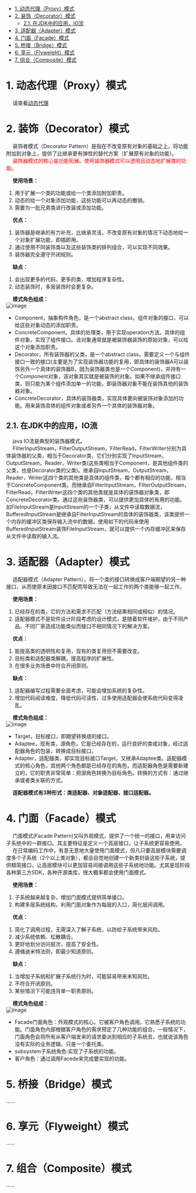 

<!-- TOC -->

- [1. 动态代理（Proxy）模式](#1-动态代理proxy模式)
- [2. 装饰（Decorator）模式](#2-装饰decorator模式)
    - [2.1. 在JDK中的应用，IO流](#21-在jdk中的应用io流)
- [3. 适配器（Adapter）模式](#3-适配器adapter模式)
- [4. 门面（Facade）模式](#4-门面facade模式)
- [5. 桥接（Bridge）模式](#5-桥接bridge模式)
- [6. 享元（Flyweight）模式](#6-享元flyweight模式)
- [7. 组合（Composite）模式](#7-组合composite模式)

<!-- /TOC -->

# 1. 动态代理（Proxy）模式  
&emsp; 请查看[动态代理](/docs/java/Design/6.proxy.md)  

# 2. 装饰（Decorator）模式  
&emsp; 装饰者模式（Decorator Pattern）是指在不改变原有对象的基础之上，将功能附加到对象上，提供了比继承更有弹性的替代方案（扩展原有对象的功能）。  
&emsp; <font color = "red">装饰器模式的核心是功能拓展。使用装饰器模式可以透明且动态地扩展类的功能。</font>  

&emsp; **使用场景：**  
1. 用于扩展一个类的功能或给一个类添加附加职责。
2. 动态的给一个对象添加功能，这些功能可以再动态的撤销。
3. 需要为一批兄弟类进行改装或添加功能。  

&emsp; **优点：**  
1. 装饰器是继承的有力补充，比继承灵活，不改变原有对象的情况下动态地给一个对象扩展功能，即插即用。  
2. 通过使用不同装饰类以及这些装饰类的排列组合，可以实现不同效果。  
3. 装饰器完全遵守开闭规则。  

&emsp; **缺点：**  
1. 会出现更多的代码，更多的类，增加程序复杂性。  
2. 动态装饰时，多层装饰时会更复杂。  

&emsp; **模式角色组成：**  
![image](https://gitee.com/wt1814/pic-host/raw/master/images/java/design/design-11.png)  

* Component，抽象构件角色，是一个abstract class，组件对象的接口，可以给这些对象动态的添加职责。  
* ConcreteComponent，具体的处理类，用于实现operation方法。具体的组件对象，实现了组件接口。该对象通常就是被装饰器装饰的原始对象，可以给这个对象添加职责。  
* Decorator，所有装饰器的父类，是一个abstract class，需要定义一个与组件接口一致的接口(主要是为了实现装饰器功能的复用，即具体的装饰器A可以装饰另外一个具体的装饰器B，因为装饰器类也是一个Component)，并持有一个Component对象，该对象其实就是被装饰的对象。如果不继承组件接口类，则只能为某个组件添加单一的功能，即装饰器对象不能在装饰其他的装饰器对象。  
* ConcreteDecorator，具体的装饰器类，实现具体要向被装饰对象添加的功能。用来装饰具体的组件对象或者另外一个具体的装饰器对象。  

## 2.1. 在JDK中的应用，IO流  
&emsp; java IO流是典型的装饰器模式。  
&emsp; FilterInputStream，FilterOutputStream，FilterRead，FilterWriter分别为具体装饰器的父类，相当于Decorator类，它们分别实现了InputStream，OutputStream，Reader，Writer类(这些类相当于Component，是其他组件类的父类，也是Decorator类的父类)。继承自InputStream，OutputStream，Reader，Writer这四个类的其他类是具体的组件类，每个都有相应的功能，相当于ConcreteComponent类。而继承自FilterInputStream，FilterOutputStream，FilterRead，FilterWriter这四个类的其他类就是具体的装饰器对象类，即ConcreteDecorator类。通过这些装饰器类，可以提供更加具体的有用的功能。如FileInputStream是InputStream的一个子类，从文件中读取数据流，BufferedInputStream是继承自FilterInputStream的具体的装饰器类，该类提供一个内存的缓冲区类保存输入流中的数据。使用如下的代码来使用BufferedInputStream装饰FileInputStream，就可以提供一个内存缓冲区来保存从文件中读取的输入流。  

# 3. 适配器（Adapter）模式  

&emsp; 适配器模式（Adapter Pattern），将一个类的接口转换成客户端期望的另一种接口，从而使原本因接口不匹配而导致无法在一起工作的两个类能够一起工作。  

&emsp; **使用场景：**  
1. 已经存在的类，它的方法和需求不匹配（方法结果相同或相似）的情况。  	
2. 适配器模式不是软件设计阶段考虑的设计模式，是随着软件维护，由于不同产品、不同厂家造成功能类似而接口不相同情况下的解决方案。  

&emsp; **优点：**   
1. 能提高类的透明性和复用，现有的类复用但不需要改变。   
2. 目标类和适配器类解耦，提高程序的扩展性。   
3. 在很多业务场景中符合开闭原则。  
   	
&emsp; **缺点：**   
1. 适配器编写过程需要全面考虑，可能会增加系统的复杂性。   
2. 增加代码阅读难度，降低代码可读性，过多使用适配器会使系统代码变得凌乱。  

&emsp; **模式角色组成：**  
![image](https://gitee.com/wt1814/pic-host/raw/master/images/java/design/design-13.png)  

* Target，目标接口，即期望转换成的接口。  
* Adaptee，现有类，源角色，它是已经存在的，运行良好的类或对象，经过适配器角色的包装，转换成目标接口。  
* Adapter，适配器类，即实现目标接口Target，又继承Adaptee类。适配器模式的核心角色，其他两个角色都是已经存在的角色，而适配器角色是需要新建立的，它的职责非常简单：把源角色转换为目标角色。转换的方式有：通过继承或者类关联的方式。  

&emsp; **适配器模式有3种形式：类适配器、对象适配器、接口适配器。**  

# 4. 门面（Facade）模式  
&emsp; 门面模式(Facade Pattern)又叫外观模式，提供了一个统一的接口，用来访问子系统中的一群接口。其主要特征是定义一个高层接口，让子系统更容易使用。  
&emsp; 在日常编码工作中，有意无意地大量使用门面模式，但凡只要高层模块需要调度多个子系统（2个以上类对象），都会自觉地创建一个新类封装这些子系统，提供精简接口，让高层模块可以更加容易间接调用这些子系统地功能。尤其是现阶段各种第三方SDK，各种开源类库，很大概率都会使用门面模式。  

&emsp; **使用场景：**  
1. 子系统越来越复杂，增加门面模式提供简单接口。  
2. 构建多层系统结构，利用门面对象作为每层的入口，简化层间调用。  

&emsp; **优点：**
1. 简化了调用过程，无需深入了解子系统，以防给子系统带来风险。
2. 减少系统依赖、松散耦合。
3. 更好地划分访问层次，提高了安全性。
4. 遵循迪米特法则，即最少知道原则。

&emsp; **缺点：**
1. 当增加子系统和扩展子系统行为时，可能容易带来未知风险。  
2. 不符合开闭原则。  
3. 某些情况下可能违背单一职责原则。  

&emsp; **模式角色组成：**  
![image](https://gitee.com/wt1814/pic-host/raw/master/images/java/design/design-12.png)  

* Facade门面角色：外观模式的核心。它被客户角色调用，它熟悉子系统的功能。门面角色内部根据客户角色的需求预定了几种功能的组合。一般情况下，门面角色会将所有从客户端发来的请求委派到相应的子系统去，也就说该角色没有实际的业务逻辑，只是一个委托类。  
* subsystem子系统角色:实现了子系统的功能。  
* 客户角色：通过调用Facede来完成要实现的功能。  



# 5. 桥接（Bridge）模式  
......

# 6. 享元（Flyweight）模式  
......


# 7. 组合（Composite）模式  
......

